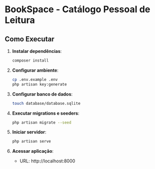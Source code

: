 # BookSpace - Catálogo Pessoal de Leitura

## Como Executar

1. **Instalar dependências**:
   ```bash
   composer install
   ```

2. **Configurar ambiente**:
   ```bash
   cp .env.example .env
   php artisan key:generate
   ```

3. **Configurar banco de dados**:
   ```bash
   touch database/database.sqlite
   ```

4. **Executar migrations e seeders**:
   ```bash
   php artisan migrate --seed
   ```

5. **Iniciar servidor**:
   ```bash
   php artisan serve
   ```

6. **Acessar aplicação**:
   - URL: http://localhost:8000
